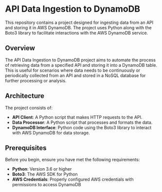 # API Data Ingestion to DynamoDB

This repository contains a project designed for ingesting data from an API and storing it in AWS DynamoDB. The project uses Python along with the Boto3 library to facilitate interactions with the AWS DynamoDB service.


## Overview

The API Data Ingestion to DynamoDB project aims to automate the process of retrieving data from a specified API and storing it into a DynamoDB table. This is useful for scenarios where data needs to be continuously or periodically collected from an API and stored in a NoSQL database for further processing or analysis.

## Architecture

The project consists of:
- **API Client**: A Python script that makes HTTP requests to the API.
- **Data Processor**: A Python script that processes and formats the data.
- **DynamoDB Interface**: Python code using the Boto3 library to interact with AWS DynamoDB for data storage.

## Prerequisites

Before you begin, ensure you have met the following requirements:
- **Python**: Version 3.6 or higher
- **Boto3**: The AWS SDK for Python
- **AWS Credentials**: Properly configured AWS credentials with permissions to access DynamoDB
